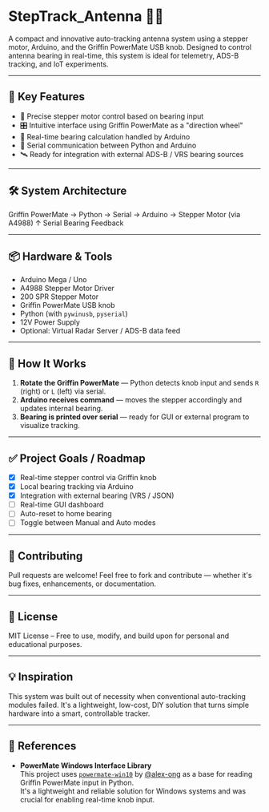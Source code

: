 # StepTrack_Antenna 🚀📡

A compact and innovative auto-tracking antenna system using a stepper motor, Arduino, and the Griffin PowerMate USB knob. Designed to control antenna bearing in real-time, this system is ideal for telemetry, ADS-B tracking, and IoT experiments.

---

## 🎯 Key Features

- 🔁 Precise stepper motor control based on bearing input
- 🎛️ Intuitive interface using Griffin PowerMate as a "direction wheel"
- 🧠 Real-time bearing calculation handled by Arduino
- 🔌 Serial communication between Python and Arduino
- 🛰️ Ready for integration with external ADS-B / VRS bearing sources

---

## 🛠️ System Architecture

Griffin PowerMate → Python → Serial → Arduino → Stepper Motor (via A4988) ↑ Serial Bearing Feedback

---

## 📦 Hardware & Tools

- Arduino Mega / Uno
- A4988 Stepper Motor Driver
- 200 SPR Stepper Motor
- Griffin PowerMate USB knob
- Python (with `pywinusb`, `pyserial`)
- 12V Power Supply
- Optional: Virtual Radar Server / ADS-B data feed

---

## 🚀 How It Works

1. **Rotate the Griffin PowerMate** — Python detects knob input and sends `R` (right) or `L` (left) via serial.
2. **Arduino receives command** — moves the stepper accordingly and updates internal bearing.
3. **Bearing is printed over serial** — ready for GUI or external program to visualize tracking.

---

## ✅ Project Goals / Roadmap

- [x] Real-time stepper control via Griffin knob
- [x] Local bearing tracking via Arduino
- [x] Integration with external bearing (VRS / JSON)
- [ ] Real-time GUI dashboard
- [ ] Auto-reset to home bearing
- [ ] Toggle between Manual and Auto modes

---

## 🤝 Contributing

Pull requests are welcome! Feel free to fork and contribute — whether it's bug fixes, enhancements, or documentation.

---

## 📄 License

MIT License – Free to use, modify, and build upon for personal and educational purposes.

---

## 💡 Inspiration

This system was built out of necessity when conventional auto-tracking modules failed. It's a lightweight, low-cost, DIY solution that turns simple hardware into a smart, controllable tracker.

---

## 🔗 References

- **PowerMate Windows Interface Library**  
  This project uses [`powermate-win10`](https://github.com/alex-ong/powermate-win10) by [@alex-ong](https://github.com/alex-ong) as a base for reading Griffin PowerMate input in Python.  
  It's a lightweight and reliable solution for Windows systems and was crucial for enabling real-time knob input.


